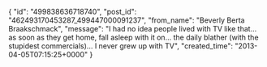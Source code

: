 {
   "id": "499838636718740",
   "post_id": "462493170453287_499447000091237",
   "from_name": "Beverly Berta Braakschmack",
   "message": "I had no idea people lived with TV like that... as soon as they get home, fall asleep with it on... the daily blather (with the stupidest commercials)... I never grew up with TV",
   "created_time": "2013-04-05T07:15:25+0000"
 }
